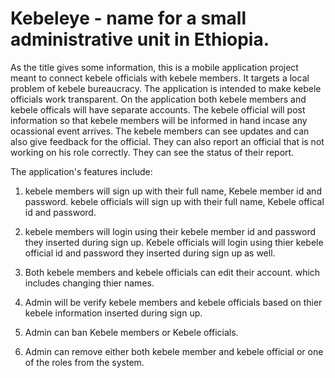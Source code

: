 # Kebeleye - name for a small administrative unit in Ethiopia.

                                                                                                                              
As the title gives some information, this is a mobile application project meant to connect kebele officials with kebele members. It targets a local problem of kebele bureaucracy. The application is intended to make kebele officials work transparent. On the application both kebele members and kebele officals will have separate accounts. The kebele official will post information so that kebele members will be informed in hand incase any ocassional event arrives. The kebele members can see updates and can also give feedback for the official. They can also report an official that is not working on his role correctly. They can see the status of their report.

The application's features include:

1. kebele members will sign up with their full name, Kebele member id and password. kebele officials will sign up with their full name, Kebele offical id and password.

2. kebele members will login using their kebele member id and password they inserted during sign up. Kebele officials will login using thier kebele official id and password they inserted during sign up as well.

3. Both kebele members and kebele officials can edit their account. which includes changing thier names.

4. Admin will be verify kebele members and kebele officials based on thier kebele information inserted during sign up.

5. Admin can ban Kebele members or Kebele officials.

6. Admin can remove either both kebele member and kebele official or one of the roles from the system.
